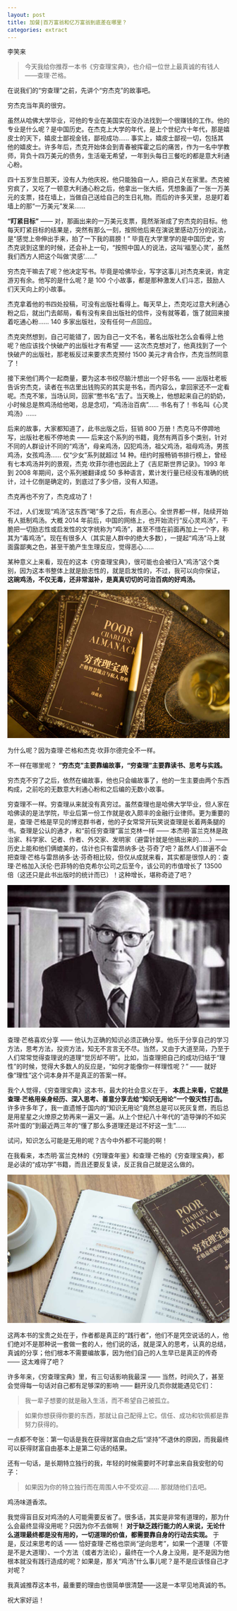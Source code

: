```yaml
---
layout: post
title: 加餐|百万富翁和亿万富翁到底差在哪里？
categories: extract
---
```


李笑来

> 今天我给你推荐一本书《穷查理宝典》，也介绍一位世上最真诚的有钱人——查理·芒格。

在说我们的“穷查理”之前，先讲个“穷杰克”的故事吧。

穷杰克当年真的很穷。

虽然从哈佛大学毕业，可他的专业在美国实在没办法找到一个很赚钱的工作。他的专业是什么呢？是中国历史。在杰克上大学的年代，是上个世纪六十年代，那是嬉皮士的天下，嬉皮士鄙视金钱，鄙视成功…… 事实上，嬉皮士鄙视一切，包括其他的嬉皮士。许多年后，杰克开始体会到青春被挥霍之后的痛苦，作为一名中学教师，背负十四万美元的债务，生活毫无希望，一年到头每日三餐吃的都是意大利通心粉。

四十五岁生日那天，没有人为他庆祝，他只能独自一人，把自己关在家里。杰克被穷疯了，又吃了一顿意大利通心粉之后，他拿出一张大纸，凭想象画了一张一万美元的支票，挂在墙上，当做自己送给自己的生日礼物。而后的许多天里，总是盯着墙上的那“一万美元”发呆……

**“盯紧目标”** —— 对，那画出来的一万美元支票，竟然渐渐成了穷杰克的目标。他每天盯紧目标的结果是，突然有那么一刻，按照他后来在演说里感动万分的说法，是“感觉上帝伸出手来，拍了一下我的肩膀！” 毕竟在大学里学的是中国历史，穷杰克说到这里的时候，还会补上一句，“按照中国人的说法，这叫‘福至心灵’，虽然我们西方人把这个叫做‘灵感’……”

穷杰克干嘛去了呢？他决定写书。毕竟是哈佛毕业，写字这事儿对杰克来说，肯定游刃有余。他写的是什么呢？是 100 个小故事，都是那种激发人们斗志，鼓励人们天天向上的小故事。

杰克拿着他的书四处投稿，可没有出版社看得上。每天早上，杰克吃过意大利通心粉之后，就出门去邮局，看有没有来自出版社的信件，没有就等着，饿了就回来接着吃通心粉…… 140 多家出版社，没有任何一点回应。

杰克突然想到，自己可能错了，因为自己一文不名，著名出版社怎么会看得上他呢？他应该找个快破产的出版社才有希望 —— 这次杰克想对了，他真找到了一个快破产的出版社，那老板反过来要求杰克预付 1500 美元才肯合作，杰克当然同意了！

接下来他们两个一起商量，要为这本书绞尽脑汁想出一个好书名 —— 出版社老板告诉穷杰克，读者在书店里出钱购买的其实是书名，而内容么，拿回家还不一定看呢。杰克不笨，当场认同，回家“憋书名”去了。当天晚上，他想起来自己的奶奶，小时候总是熬鸡汤给他喝，总是念叨，“鸡汤治百病”…… 书名有了！书名叫《心灵鸡汤》……

后来的故事，大家都知道了，此书出版之后，狂销 800 万册！杰克马不停蹄地写，出版社老板不停地卖 —— 后来这个系列的书籍，竟然有两百多个类别，针对不同的人群设计不同的“鸡汤”，母亲鸡汤，囚犯鸡汤，祖父鸡汤，祖母鸡汤，男孩鸡汤，女孩鸡汤…… 仅“少女”系列就超过 14 种。纽约时报畅销书排行榜上，曾经有七本鸡汤并列的景观，杰克·坎菲尔德也因此上了《吉尼斯世界记录》。1993 年到 2008 年期间，这个系列被翻译成 50 多种语言，累计发行量已经没有准确的统计，过十亿倒是确定的，到底过了多少倍，没有人知道。

杰克再也不穷了，杰克成功了！

不过，人们发现“鸡汤”这东西“喝”多了之后，有点恶心。全世界都一样，陆续开始有人抵制鸡汤。大概 2014 年前后，中国的网络上，也开始流行“反心灵鸡汤”，干脆把一切励志性或启发性的文字统称为“鸡汤”，甚至不惜在前面再加上一个字，称其为“毒鸡汤”。现在有很多人（其实是人群中的绝大多数），一提起“鸡汤”马上就面露鄙夷之色，甚至干脆产生生理反应，觉得恶心……

某种意义上来看，现在的这本《穷查理宝典》，很可能也会被归入“鸡汤”这个类别，因为这本书整体上就是励志性的，就是启发性的，不过，我可以向你保证， **这碗鸡汤，不仅无毒，还非常滋补，是真真切切的可治百病的好鸡汤。**

![](/assets/economics/images/2017/03/11/a.png)

为什么呢？因为查理·芒格和杰克·坎菲尔德完全不一样。

不一样在哪里呢？ **“穷杰克”主要靠编故事，“穷查理”主要靠读书、思考与实践。**

穷杰克不穷了之后，依然在编故事，他也只会编故事了，他的一生主要由两个东西构成，之前吃的无数意大利通心粉和之后编的无数小故事。

穷查理不一样。穷查理从来就没有真穷过。虽然查理也是哈佛大学毕业，但人家在哈佛读的是法学院，毕业后第一份工作就是收入颇丰的金融行业律师。更为重要的是，查理·芒格是罕见的博览群书者，他的子女常常开玩笑说查理是长着两条腿的书。查理是公认的通才，和“前任穷查理”富兰克林一样 —— 本杰明·富兰克林是政治家、科学家、记者、作者、外交家、发明家（避雷针就是他搞出来的……）—— 历史上能和他们俩媲美的，估计也只有雷昂纳多·达·芬奇了吧？虽然人们普遍不会把查理·芒格与雷昂纳多·达·芬奇相比较，但仅从成就来看，其实都是很惊人的：查理·芒格加入沃伦·巴菲特的伯克希尔公司之后至今，该公司的市值增长了 13500 倍（这还只是此书出版时的统计而已）！这种增长，堪称奇迹了吧？

![](/assets/economics/images/2017/03/11/b.png)

查理·芒格喜欢分享 —— 他认为正确的知识必须正确分享。他乐于分享自己的学习方法，思考方法，投资方法，知无不言言无不尽。当然，又由于大道至简，乃至于人们常常觉得查理说的道理“觉厉却不明”。比如，当查理把自己的成功归结于“理性”的时候，觉得大多数人的反应是，“如何才能像你一样理性呢？” —— 就好像“理性”这个词本身并不是真正的答案一样。

我个人觉得，《穷查理宝典》这本书，最大的社会意义在于， **本质上来看，它就是查理·芒格用亲身经历、深入思考、善意分享去给“知识无用论”一个毁灭性打击。** 许多许多年了，我一直遗憾于国内的“知识无用论”竟然总是可以死灰复燃，而后总是用星星之火燎原之势再来一遍又一遍。从上个世纪八十年代的“造导弹的不如买茶叶蛋的”到最近两三年的“懂了那么多道理还是过不好这一生”……

试问，知识怎么可能是无用的呢？古今中外都不可能的啊！

在我看来，本杰明·富兰克林的《穷理查年鉴》和查理·芒格的《穷查理宝典》，都是必读的“成功学”书籍，而且还要反复读，反正我自己就是这么做的。

![](/assets/economics/images/2017/03/11/c.png)

这两本书的宝贵之处在于，作者都是真正的“践行者”，他们不是凭空说话的人，他们绝对不是那种说一套做一套的人，他们说的话，就是深入的思考，认真的总结，真诚的分享；他们根本不需要编故事，因为他们自己的人生早已是真正的传奇 —— 这太难得了吧？

许多年来，《穷查理宝典》里，有三句话影响我最深 —— 当然，时间久了，甚至会觉得每一句话对自己都有足够深的影响 —— 翻开没几页你就能遇见它们：

> 我一辈子想要的就是融入生活，而不希望自己被孤立。

> 如果你想获得你要的东西，那就让自己配得上它。信任、成功和钦佩都是靠努力获得的。

一点都不夸张：第一句话是我在获得财富自由之后“坚持”不退休的原因，而我最终可以获得财富自由基本上是第二句话的结果。

还有一句话，是长期特立独行的我，年轻的时候需要时不时拿出来自我安慰的句子：

> 如果因为你的特立独行而在周围人中不受欢迎…… 那就随他们去吧。

鸡汤味道香浓。

我觉得盲目反对鸡汤的人可能需要反省了。很多话，其实是非常有道理的，那为什么会最终显得没用呢？只因为你不去做啊！ **对于缺乏践行能力的人来说，无论什么道理最终都是没有用的，一切道理的价值，都需要靠自身的行动去实现。** 于是，反过来思考的话 —— 恰好查理·芒格也崇尚“逆向思考”，如果一个道理（不管是不是大道理）、一个方法（或者方法论），最终在一个人身上没用，是不是因为他根本就没有践行造成的呢？如果是，那关“鸡汤”什么事儿呢？是不是应该怪自己才对呢？

我真诚推荐这本书，最重要的理由也很简单很清楚——这是一本罕见地真诚的书。

祝大家好运！